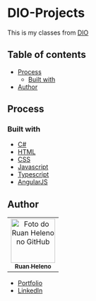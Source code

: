 # DIO-Projects

This is my classes from [DIO](https://web.dio.me)

## Table of contents

- [Process](#Process)
  - [Built with](#built-with)
- [Author](#author)


## Process

### Built with

- [C#](https://docs.microsoft.com/pt-br/dotnet/csharp/)
- [HTML](https://www.w3schools.com/html/)
- [CSS](https://www.w3schools.com/css/)
- [Javascript](https://www.javascript.com)
- [Typescript](https://www.typescriptlang.org)
- [AngularJS](https://www.angular.io/)

## Author

<table>
  <tr>
    <td align="center">
      <a href="https://github.com/ruanHeleno">
        <img 
            src="https://github.com/RuanHeleno.png" 
            width="100px;" 
            alt="Foto do Ruan Heleno no GitHub" 
        /> <br />
        <sub> <b>Ruan Heleno</b> </sub>
      </a>
    </td>
  </tr>
</table>

- [Portfolio](https://ruanheleno.github.io)
- [LinkedIn](https://www.linkedin.com/in/ruanheleno/)